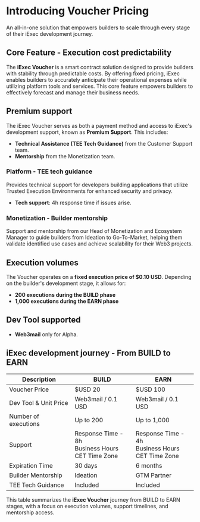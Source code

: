 # Introducing Voucher Pricing

An all-in-one solution that empowers builders to scale through every stage of
their iExec development journey.

## Core Feature - Execution cost predictability

The **iExec Voucher** is a smart contract solution designed to provide builders
with stability through predictable costs. By offering fixed pricing, iExec
enables builders to accurately anticipate their operational expenses while
utilizing platform tools and services. This core feature empowers builders to
effectively forecast and manage their business needs.

## Premium support

The iExec Voucher serves as both a payment method and access to iExec's
development support, known as **Premium Support**. This includes:

- **Technical Assistance (TEE Tech Guidance)** from the Customer Support team.
- **Mentorship** from the Monetization team.

### Platform - TEE tech guidance

Provides technical support for developers building applications that utilize
Trusted Execution Environments for enhanced security and privacy.

- **Tech support**: 4h response time if issues arise.

### Monetization - Builder mentorship

Support and mentorship from our Head of Monetization and Ecosystem Manager to
guide builders from Ideation to Go-To-Market, helping them validate identified
use cases and achieve scalability for their Web3 projects.

## Execution volumes

The Voucher operates on a **fixed execution price of $0.10 USD**. Depending on
the builder's development stage, it allows for:

- **200 executions during the BUILD phase**
- **1,000 executions during the EARN phase**

## Dev Tool supported

- **Web3mail** only for Alpha.

## iExec development journey - From BUILD to EARN

| Description           | BUILD                                                     | EARN                                                      |
| --------------------- | --------------------------------------------------------- | --------------------------------------------------------- |
| Voucher Price         | $USD 20                                                   | $USD 100                                                  |
| Dev Tool & Unit Price | Web3mail / 0.1 USD                                        | Web3mail / 0.1 USD                                        |
| Number of executions  | Up to 200                                                 | Up to 1,000                                               |
| Support               | Response Time - 8h <br> Business Hours <br> CET Time Zone | Response Time - 4h <br> Business Hours <br> CET Time Zone |
| Expiration Time       | 30 days                                                   | 6 months                                                  |
| Builder Mentorship    | Ideation                                                  | GTM Partner                                               |
| TEE Tech Guidance     | Included                                                  | Included                                                  |

This table summarizes the **iExec Voucher** journey from BUILD to EARN stages,
with a focus on execution volumes, support timelines, and mentorship access.
